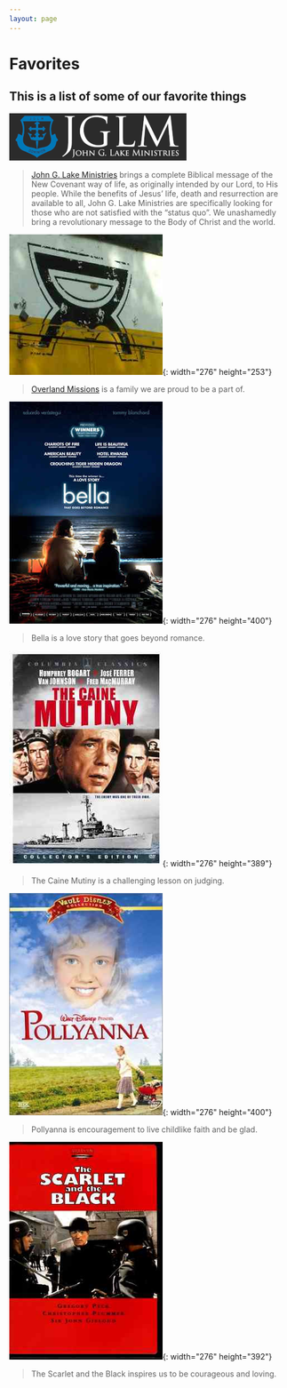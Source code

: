 ```yaml
---
layout: page
---
```

# Favorites

## This is a list of some of our favorite things

![John G. Lake Ministries!](/assets/jglm.png)

> [John G. Lake Ministries](http://jglm.org) brings a complete Biblical message of the New Covenant way of life, as originally intended by our Lord, to His people. While the benefits of Jesus’ life, death and resurrection are available to all, John G. Lake Ministries are specifically looking for those who are not satisfied with the “status quo”. We unashamedly bring a revolutionary message to the Body of Christ and the world.

![Overland Missions](assets/overland.jpg){: width="276" height="253"}

> [Overland Missions](http://overlandmissions.com) is a family we are proud to be a part of.

![Bella](assets/bella.jpg){: width="276" height="400"}

> Bella is a love story that goes beyond romance.

![The Caine Mutiny](assets/caine.jpg){: width="276" height="389"}

> The Caine Mutiny is a challenging lesson on judging.

![Pollyanna](assets/polly.jpg){: width="276" height="400"}

> Pollyanna is encouragement to live childlike faith and be glad.

![Scarlet and the Black](assets/scarlet.jpg){: width="276" height="392"}

> The Scarlet and the Black inspires us to be courageous and loving.